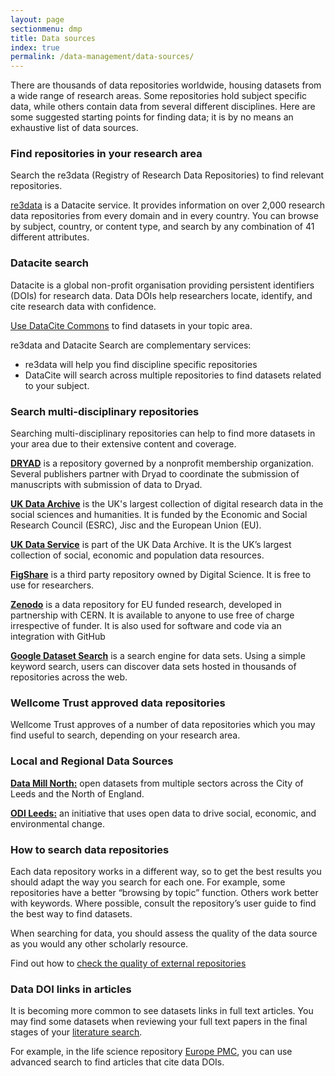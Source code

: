 ```yaml
---
layout: page
sectionmenu: dmp
title: Data sources
index: true
permalink: /data-management/data-sources/
---
```


There are thousands of data repositories worldwide, housing datasets from a wide range of research areas. Some repositories hold subject specific data, while others contain data from several different disciplines. Here are some suggested starting points for finding data; it is by no means an exhaustive list of data sources.

### Find repositories in your research area
Search the re3data (Registry of Research Data Repositories) to find relevant repositories.

[re3data](https://www.re3data.org/) is a Datacite service. It provides information on over 2,000 research data repositories from every domain and in every country. You can browse by subject, country, or content type, and search by any combination of 41 different attributes.

### Datacite search
Datacite is a global non-profit organisation providing persistent identifiers (DOIs) for research data. Data DOIs help researchers locate, identify, and cite research data with confidence.

[Use DataCite Commons](https://commons.datacite.org/) to find datasets in your topic area.

re3data and Datacite Search are complementary services:

* re3data will help you find discipline specific repositories
* DataCite will search across multiple repositories to find datasets related to your subject.

### Search multi-disciplinary repositories
Searching multi-disciplinary repositories can help to find more datasets in your area due to their extensive content and coverage.

**[DRYAD](https://datadryad.org/)** is a repository governed by a nonprofit membership organization. Several publishers partner with Dryad to coordinate the submission of manuscripts with submission of data to Dryad.

**[UK Data Archive](https://www.data-archive.ac.uk/)** is the UK's largest collection of digital research data in the social sciences and humanities. It is funded by the Economic and Social Research Council (ESRC), Jisc and the European Union (EU).

**[UK Data Service](https://ukdataservice.ac.uk/)** is part of the UK Data Archive. It is the UK’s largest collection of social, economic and population data resources.

**[FigShare](https://figshare.com/)** is a third party repository owned by Digital Science. It is free to use for researchers.

**[Zenodo](https://zenodo.org/)** is a data repository for EU funded research, developed in partnership with CERN. It is available to anyone to use free of charge irrespective of funder. It is also used for software and code via an integration with GitHub

**[Google Dataset Search](https://datasetsearch.research.google.com/)** is a search engine for data sets. Using a simple keyword search, users can discover data sets hosted in thousands of repositories across the web.

### Wellcome Trust approved data repositories
Wellcome Trust approves of a number of data repositories which you may find useful to search, depending on your research area.

### Local and Regional Data Sources
**[Data Mill North:](https://datamillnorth.org/)** open datasets from multiple sectors across the City of Leeds and the North of England.

**[ODI Leeds:](https://odileeds.org/data/)** an initiative that uses open data to drive social, economic, and environmental change.

### How to search data repositories
Each data repository works in a different way, so to get the best results you should adapt the way you search for each one. For example, some repositories have a better “browsing by topic” function. Others work better with keywords. Where possible, consult the repository’s user guide to find the best way to find datasets.

When searching for data, you should assess the quality of the data source as you would any other scholarly resource.

Find out how to [check the quality of external repositories](https://handbook.researchdata.leeds.ac.uk/data-management/ways-to-share-data/)

### Data DOI links in articles
It is becoming more common to see datasets links in full text articles. You may find some datasets when reviewing your full text papers in the final stages of your [literature search](https://library.leeds.ac.uk/info/1404/literature_searching/14/literature_searching_explained).

For example, in the life science repository [Europe PMC](https://europepmc.org/), you can use advanced search to find articles that cite data DOIs.
